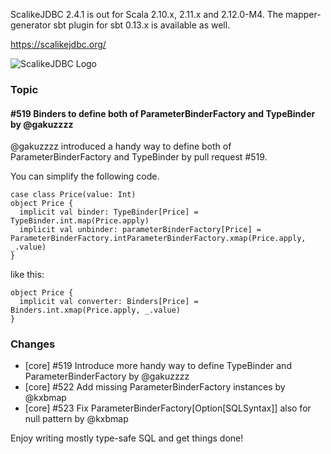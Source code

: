 ScalikeJDBC 2.4.1 is out for Scala 2.10.x, 2.11.x and 2.12.0-M4. The mapper-generator sbt plugin for sbt 0.13.x is available as well.

https://scalikejdbc.org/

![ScalikeJDBC Logo](https://scalikejdbc.org/images/logo.png)

### Topic

#### #519 Binders to define both of ParameterBinderFactory and TypeBinder by @gakuzzzz

@gakuzzzz introduced a handy way to  define both of ParameterBinderFactory and TypeBinder by pull request #519.

You can simplify the following code.

    case class Price(value: Int)
    object Price {
      implicit val binder: TypeBinder[Price] = TypeBinder.int.map(Price.apply)
      implicit val unbinder: parameterBinderFactory[Price] = ParameterBinderFactory.intParameterBinderFactory.xmap(Price.apply, _.value)
    }

like this:

    object Price {
      implicit val converter: Binders[Price] = Binders.int.xmap(Price.apply, _.value)
    }

### Changes

 - [core] #519 Introduce more handy way to define TypeBinder and ParameterBinderFactory by @gakuzzzz
 - [core] #522 Add missing ParameterBinderFactory instances by @kxbmap 
 - [core] #523 Fix ParameterBinderFactory[Option[SQLSyntax]] also for null pattern by @kxbmap 

Enjoy writing mostly type-safe SQL and get things done!

